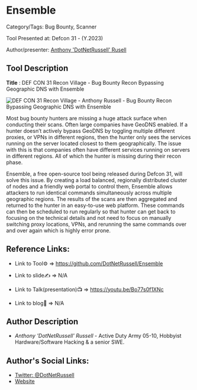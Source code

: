 #  Ensemble

Category/Tags: Bug Bounty, Scanner

Tool Presented at: Defcon 31 - (Y.2023)

Author/presenter: [Anthony 'DotNetRussell' Rusell](https://twitter.com/DotNetRussell)

## Tool Description

**Title** :  DEF CON 31 Recon Village - Bug Bounty Recon Bypassing Geographic DNS with Ensemble 

![DEF CON 31 Recon Village - Anthony Russell - Bug Bounty Recon Bypassing Geographic DNS with Ensemble](https://github.com/DefconParrot/DefconArsenalTools/assets/30528167/da877686-de2f-4f2b-9731-50602f5eb5c3)

Most bug bounty hunters are missing a huge attack surface when conducting their scans. Often large companies have GeoDNS enabled. If a hunter doesn’t actively bypass GeoDNS by toggling multiple different proxies, or VPNs in different regions, then the hunter only sees the services running on the server located closest to them geographically. The issue with this is that companies often have different services running on servers in different regions. All of which the hunter is missing during their recon phase.

Ensemble, a free open-source tool being released during Defcon 31, will solve this issue. By creating a load balanced, regionally distributed cluster of nodes and a friendly web portal to control them, Ensemble allows attackers to run identical commands simultaneously across multiple geographic regions. The results of the scans are then aggregated and returned to the hunter in an easy-to-use web platform. These commands can then be scheduled to run regularly so that hunter can get back to focusing on the technical details and not need to focus on manually switching proxy locations, VPNs, and rerunning the same commands over and over again which is highly error prone.

## Reference Links:

- Link to Tool⚙️ => https://github.com/DotNetRussell/Ensemble

- Link to slide✍️ => N/A

- Link to Talk(presentation)📺 => https://youtu.be/Bo77s0f1XNc

- Link to blog🧾 => N/A


## Author Description

- *Anthony 'DotNetRussell' Russell* - Active Duty Army 05-10, Hobbyist Hardware/Software Hacking & a senior SWE.


## Author's Social Links:

- [Twitter: @DotNetRussell](https://twitter.com/DotNetRussell)
- [Website](dotnetrussell.com)
